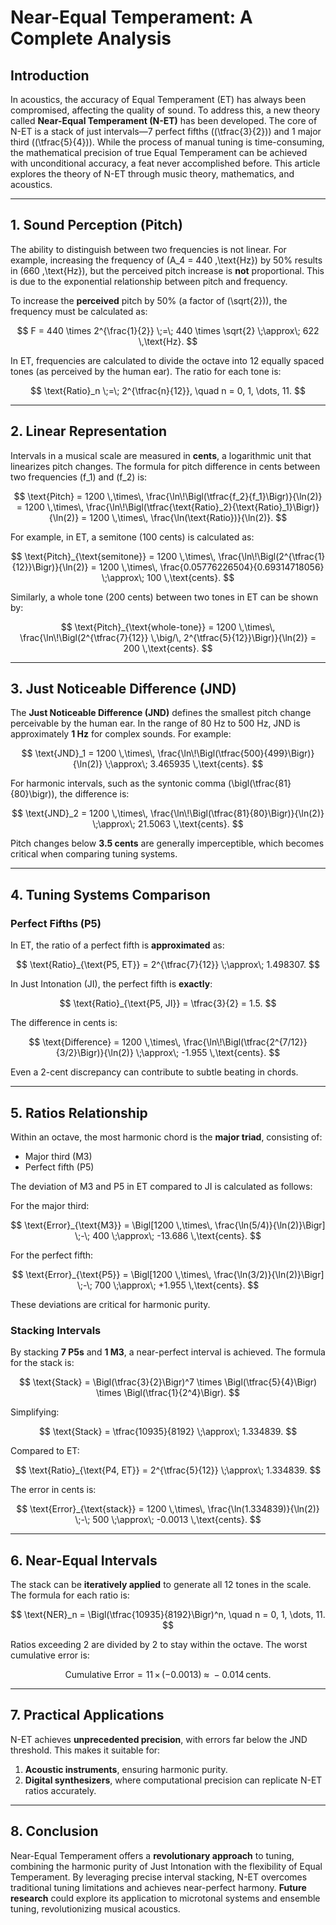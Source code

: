 # Near-Equal Temperament: A Complete Analysis

## Introduction

In acoustics, the accuracy of Equal Temperament (ET) has always been compromised, affecting the quality of sound. To address this, a new theory called **Near-Equal Temperament (N-ET)** has been developed. The core of N-ET is a stack of just intervals—7 perfect fifths (\(\tfrac{3}{2}\)) and 1 major third (\(\tfrac{5}{4}\)). While the process of manual tuning is time-consuming, the mathematical precision of true Equal Temperament can be achieved with unconditional accuracy, a feat never accomplished before. This article explores the theory of N-ET through music theory, mathematics, and acoustics.

---

## 1. Sound Perception (Pitch)

The ability to distinguish between two frequencies is not linear. For example, increasing the frequency of \(A_4 = 440 \,\text{Hz}\) by 50% results in \(660 \,\text{Hz}\), but the perceived pitch increase is **not** proportional. This is due to the exponential relationship between pitch and frequency.

To increase the **perceived** pitch by 50% (a factor of \(\sqrt{2}\)), the frequency must be calculated as:

$$
F = 440 \times 2^{\frac{1}{2}} \;=\; 440 \times \sqrt{2} \;\approx\; 622 \,\text{Hz}.
$$

In ET, frequencies are calculated to divide the octave into 12 equally spaced tones (as perceived by the human ear). The ratio for each tone is:

$$
\text{Ratio}_n \;=\; 2^{\tfrac{n}{12}}, 
\quad n = 0, 1, \dots, 11.
$$

---

## 2. Linear Representation

Intervals in a musical scale are measured in **cents**, a logarithmic unit that linearizes pitch changes. The formula for pitch difference in cents between two frequencies \(f_1\) and \(f_2\) is:

$$
\text{Pitch} 
= 1200 \,\times\, \frac{\ln\!\Bigl(\tfrac{f_2}{f_1}\Bigr)}{\ln(2)} 
= 1200 \,\times\, \frac{\ln\!\Bigl(\tfrac{\text{Ratio}_2}{\text{Ratio}_1}\Bigr)}{\ln(2)} 
= 1200 \,\times\, \frac{\ln(\text{Ratio})}{\ln(2)}.
$$

For example, in ET, a semitone (100 cents) is calculated as:

$$
\text{Pitch}_{\text{semitone}} 
= 1200 \,\times\, \frac{\ln\!\Bigl(2^{\tfrac{1}{12}}\Bigr)}{\ln(2)} 
= 1200 \,\times\, \frac{0.05776226504}{0.69314718056} 
\;\approx\; 100 \,\text{cents}.
$$

Similarly, a whole tone (200 cents) between two tones in ET can be shown by:

$$
\text{Pitch}_{\text{whole-tone}} 
= 1200 \,\times\, \frac{\ln\!\Bigl(2^{\tfrac{7}{12}} \,\big/\, 2^{\tfrac{5}{12}}\Bigr)}{\ln(2)} 
= 200 \,\text{cents}.
$$

---

## 3. Just Noticeable Difference (JND)

The **Just Noticeable Difference (JND)** defines the smallest pitch change perceivable by the human ear. In the range of 80 Hz to 500 Hz, JND is approximately **1 Hz** for complex sounds. For example:

$$
\text{JND}_1 
= 1200 \,\times\, \frac{\ln\!\Bigl(\tfrac{500}{499}\Bigr)}{\ln(2)} 
\;\approx\; 3.465935 \,\text{cents}.
$$

For harmonic intervals, such as the syntonic comma \(\bigl(\tfrac{81}{80}\bigr)\), the difference is:

$$
\text{JND}_2 
= 1200 \,\times\, \frac{\ln\!\Bigl(\tfrac{81}{80}\Bigr)}{\ln(2)} 
\;\approx\; 21.5063 \,\text{cents}.
$$

Pitch changes below **3.5 cents** are generally imperceptible, which becomes critical when comparing tuning systems.

---

## 4. Tuning Systems Comparison

### Perfect Fifths (P5)

In ET, the ratio of a perfect fifth is **approximated** as:

$$
\text{Ratio}_{\text{P5, ET}} 
= 2^{\tfrac{7}{12}} 
\;\approx\; 1.498307.
$$

In Just Intonation (JI), the perfect fifth is **exactly**:

$$
\text{Ratio}_{\text{P5, JI}} 
= \tfrac{3}{2} 
= 1.5.
$$

The difference in cents is:

$$
\text{Difference} 
= 1200 \,\times\, \frac{\ln\!\Bigl(\tfrac{2^{7/12}}{3/2}\Bigr)}{\ln(2)} 
\;\approx\; -1.955 \,\text{cents}.
$$

Even a 2-cent discrepancy can contribute to subtle beating in chords.

---

## 5. Ratios Relationship

Within an octave, the most harmonic chord is the **major triad**, consisting of:

- Major third (M3)
- Perfect fifth (P5)

The deviation of M3 and P5 in ET compared to JI is calculated as follows:

For the major third:

$$
\text{Error}_{\text{M3}} 
= \Bigl[1200 \,\times\, \frac{\ln(5/4)}{\ln(2)}\Bigr] \;-\; 400 
\;\approx\; -13.686 \,\text{cents}.
$$

For the perfect fifth:

$$
\text{Error}_{\text{P5}} 
= \Bigl[1200 \,\times\, \frac{\ln(3/2)}{\ln(2)}\Bigr] \;-\; 700 
\;\approx\; +1.955 \,\text{cents}.
$$

These deviations are critical for harmonic purity.

### Stacking Intervals

By stacking **7 P5s** and **1 M3**, a near-perfect interval is achieved. The formula for the stack is:

$$
\text{Stack} 
= \Bigl(\tfrac{3}{2}\Bigr)^7 
  \times \Bigl(\tfrac{5}{4}\Bigr) 
  \times \Bigl(\tfrac{1}{2^4}\Bigr).
$$

Simplifying:

$$
\text{Stack} 
= \tfrac{10935}{8192} 
\;\approx\; 1.334839.
$$

Compared to ET:

$$
\text{Ratio}_{\text{P4, ET}} 
= 2^{\tfrac{5}{12}} 
\;\approx\; 1.334839.
$$

The error in cents is:

$$
\text{Error}_{\text{stack}} 
= 1200 \,\times\, \frac{\ln(1.334839)}{\ln(2)} \;-\; 500 
\;\approx\; -0.0013 \,\text{cents}.
$$

---

## 6. Near-Equal Intervals

The stack can be **iteratively applied** to generate all 12 tones in the scale. The formula for each ratio is:

$$
\text{NER}_n 
= \Bigl(\tfrac{10935}{8192}\Bigr)^n, 
\quad n = 0, 1, \dots, 11.
$$

Ratios exceeding 2 are divided by 2 to stay within the octave. The worst cumulative error is:

$$
\text{Cumulative Error} 
= 11 \,\times\, (-0.0013) 
\;\approx\; -0.014 \,\text{cents}.
$$

---

## 7. Practical Applications

N-ET achieves **unprecedented precision**, with errors far below the JND threshold. This makes it suitable for:

1. **Acoustic instruments**, ensuring harmonic purity.  
2. **Digital synthesizers**, where computational precision can replicate N-ET ratios accurately.

---

## 8. Conclusion

Near-Equal Temperament offers a **revolutionary approach** to tuning, combining the harmonic purity of Just Intonation with the flexibility of Equal Temperament. By leveraging precise interval stacking, N-ET overcomes traditional tuning limitations and achieves near-perfect harmony. **Future research** could explore its application to microtonal systems and ensemble tuning, revolutionizing musical acoustics.

